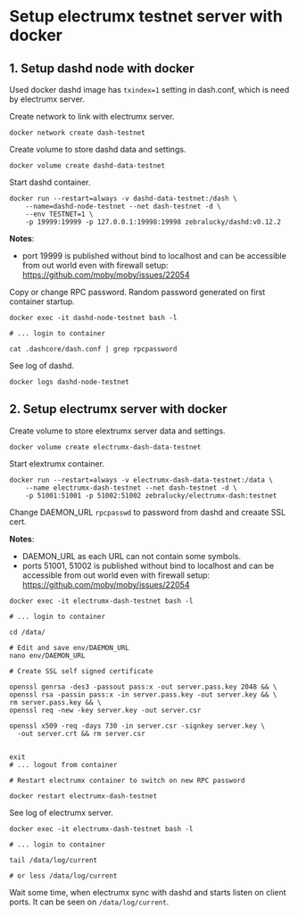 # Setup electrumx testnet server with docker

## 1. Setup dashd node with docker

Used docker dashd image has `txindex=1` setting in dash.conf,
which is need by electrumx server.

Create network to link with electrumx server.

```
docker network create dash-testnet
```

Create volume to store dashd data and settings.

```
docker volume create dashd-data-testnet
```

Start dashd container.

```
docker run --restart=always -v dashd-data-testnet:/dash \
    --name=dashd-node-testnet --net dash-testnet -d \
    --env TESTNET=1 \
    -p 19999:19999 -p 127.0.0.1:19998:19998 zebralucky/dashd:v0.12.2
```

**Notes**:
 - port 19999 is published without bind to localhost and can be
 accessible from out world even with firewall setup:
 https://github.com/moby/moby/issues/22054

Copy or change RPC password. Random password generated
on first container startup.

```
docker exec -it dashd-node-testnet bash -l

# ... login to container

cat .dashcore/dash.conf | grep rpcpassword
```

See log of dashd.

```
docker logs dashd-node-testnet
```

## 2. Setup electrumx server with docker

Create volume to store elextrumx server data and settings.

```
docker volume create electrumx-dash-data-testnet
```

Start elextrumx container.

```
docker run --restart=always -v electrumx-dash-data-testnet:/data \
    --name electrumx-dash-testnet --net dash-testnet -d \
    -p 51001:51001 -p 51002:51002 zebralucky/electrumx-dash:testnet
```

Change DAEMON_URL `rpcpasswd` to password from dashd and creaate SSL cert.

**Notes**:
 - DAEMON_URL as each URL can not contain some symbols.
 - ports 51001, 51002 is published without bind to localhost and can be
 accessible from out world even with firewall setup:
 https://github.com/moby/moby/issues/22054

```
docker exec -it electrumx-dash-testnet bash -l

# ... login to container

cd /data/

# Edit and save env/DAEMON_URL
nano env/DAEMON_URL

# Create SSL self signed certificate

openssl genrsa -des3 -passout pass:x -out server.pass.key 2048 && \
openssl rsa -passin pass:x -in server.pass.key -out server.key && \
rm server.pass.key && \
openssl req -new -key server.key -out server.csr

openssl x509 -req -days 730 -in server.csr -signkey server.key \
  -out server.crt && rm server.csr


exit
# ... logout from container

# Restart electrumx container to switch on new RPC password

docker restart electrumx-dash-testnet
```

See log of electrumx server.

```
docker exec -it electrumx-dash-testnet bash -l

# ... login to container

tail /data/log/current

# or less /data/log/current
```

Wait some time, when electrumx sync with dashd and
starts listen on client ports. It can be seen on `/data/log/current`.
